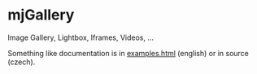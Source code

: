 # mjGallery
Image Gallery, Lightbox, Iframes, Videos, ...

Something like documentation is in [examples.html](https://michaljerabek.github.io/mjGallery/examples.html) (english) or in source (czech).
